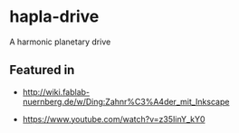 hapla-drive
===========

A harmonic planetary drive


Featured in
-----------

*  http://wiki.fablab-nuernberg.de/w/Ding:Zahnr%C3%A4der_mit_Inkscape

*  https://www.youtube.com/watch?v=z35IinY_kY0
